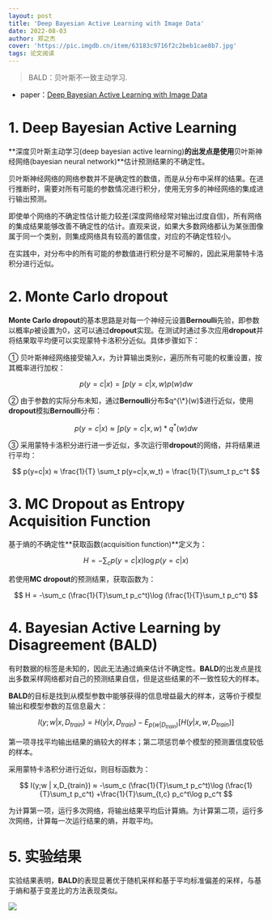 ```yaml
---
layout: post
title: 'Deep Bayesian Active Learning with Image Data'
date: 2022-08-03
author: 郑之杰
cover: 'https://pic.imgdb.cn/item/63183c9716f2c2beb1cae8b7.jpg'
tags: 论文阅读
---
```


> BALD：贝叶斯不一致主动学习.

- paper：[Deep Bayesian Active Learning with Image Data](https://arxiv.org/abs/1703.02910)

# 1. Deep Bayesian Active Learning

**深度贝叶斯主动学习(deep bayesian active learning)**的出发点是使用**贝叶斯神经网络(bayesian neural network)**估计预测结果的不确定性。

贝叶斯神经网络的网络参数并不是确定性的数值，而是从分布中采样的结果。在进行推断时，需要对所有可能的参数情况进行积分，使用无穷多的神经网络的集成进行输出预测。

即使单个网络的不确定性估计能力较差(深度网络经常对输出过度自信)，所有网络的集成结果能够改善不确定性的估计。直观来说，如果大多数网络都认为某张图像属于同一个类别，则集成网络具有较高的置信度，对应的不确定性较小。

在实践中，对分布中的所有可能的参数值进行积分是不可解的，因此采用蒙特卡洛积分进行近似。

# 2. Monte Carlo dropout

**Monte Carlo dropout**的基本思路是对每一个神经元设置**Bernoulli**先验，即参数以概率$p$被设置为$0$，这可以通过**dropout**实现。在测试时通过多次应用**dropout**并将结果取平均便可以实现蒙特卡洛积分近似。具体步骤如下：

① 贝叶斯神经网络接受输入$x$，为计算输出类别$c$，遍历所有可能的权重设置，按其概率进行加权：

$$ p(y=c|x) = \int p(y=c|x,w)p(w)dw $$

② 由于参数的实际分布未知，通过**Bernoulli**分布$q^{\*}(w)$进行近似，使用**dropout**模拟**Bernoulli**分布：

$$ p(y=c|x) ≈ \int p(y=c|x,w)* q^{*}(w)dw $$

③ 采用蒙特卡洛积分进行进一步近似，多次运行带**dropout**的网络，并将结果进行平均：

$$ p(y=c|x) ≈ \frac{1}{T} \sum_t p(y=c|x,w_t) = \frac{1}{T}\sum_t p_c^t $$

# 3. MC Dropout as Entropy Acquisition Function

基于熵的不确定性**获取函数(acquisition function)**定义为：

$$ H = -\sum_c p(y=c|x)\log p(y=c|x) $$

若使用**MC dropout**的预测结果，获取函数为：

$$ H = -\sum_c (\frac{1}{T}\sum_t p_c^t)\log (\frac{1}{T}\sum_t p_c^t) $$

# 4. Bayesian Active Learning by Disagreement (BALD)

有时数据的标签是未知的，因此无法通过熵来估计不确定性。**BALD**的出发点是找出多数采样网络都对自己的预测结果自信，但是这些结果的不一致性较大的样本。

**BALD**的目标是找到从模型参数中能够获得的信息增益最大的样本，这等价于模型输出和模型参数的互信息最大：

$$ I(y;w | x,D_{train}) = H(y|x,D_{train}) - E_{p(w|D_{train})}[H(y|x,w,D_{train})] $$

第一项寻找平均输出结果的熵较大的样本；第二项惩罚单个模型的预测置信度较低的样本。

采用蒙特卡洛积分进行近似，则目标函数为：

$$ I(y;w | x,D_{train}) ≈ -\sum_c (\frac{1}{T}\sum_t p_c^t)\log (\frac{1}{T}\sum_t p_c^t) +\frac{1}{T}\sum_{t,c} p_c^t\log p_c^t $$

为计算第一项，运行多次网络，将输出结果平均后计算熵。为计算第二项，运行多次网络，计算每一次运行结果的熵，并取平均。

# 5. 实验结果

实验结果表明，**BALD**的表现显著优于随机采样和基于平均标准偏差的采样，与基于熵和基于变差比的方法表现类似。

![](https://pic.imgdb.cn/item/63185dc916f2c2beb1f33281.jpg)